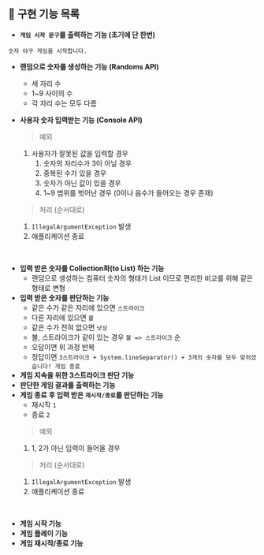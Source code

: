 ## 📝 구현 기능 목록

- **`게임 시작 문구`를 출력하는 기능 (초기에 단 한번)**

```
숫자 야구 게임을 시작합니다.
```

- **랜덤으로 숫자를 생성하는 기능 (Randoms API)**
    - 세 자리 수
    - 1~9 사이의 수
    - 각 자리 수는 모두 다름
- **사용자 숫자 입력받는 기능 (Console API)**
  > 예외
    1. 사용자가 잘못된 값을 입력할 경우
       1. 숫자의 자리수가 3이 아닐 경우
       2. 중복된 수가 있을 경우
       3. 숫자가 아닌 값이 있을 경우
       4. 1~9 범위를 벗어난 경우 (0이나 음수가 들어오는 경우 존재)

  > 처리 (순서대로)
    1. `IllegalArgumentException` 발생
    2. 애플리케이션 종료

<br>

- **입력 받은 숫자를 Collection화(to List) 하는 기능**
  - 랜덤으로 생성하는 컴퓨터 숫자의 형태가 List<Integer> 이므로 편리한 비교를 위해 같은 형태로 변형
- **입력 받은 숫자를 판단하는 기능**
    - 같은 수가 같은 자리에 있으면 `스트라이크`
    - 다른 자리에 있으면 `볼`
    - 같은 수가 전혀 없으면 `낫싱`
    - 볼, 스트라이크가 같이 있는 경우 `볼 => 스트라이크` 순
    - 오답이면 위 과정 반복
    - 정답이면 `3스트라이크 + System.lineSeparator() + 3개의 숫자를 모두 맞히셨습니다! 게임 종료`
- **게임 지속을 위한 3스트라이크 판단 기능**
- **판단한 게임 결과를 출력하는 기능**
- **게임 종료 후 입력 받은 `재시작/종료`를 판단하는 기능**
    - 재시작 `1`
    - 종료 `2`
  > 예외
    1. 1, 2가 아닌 입력이 들어올 경우
  > 처리 (순서대로)
    1. `IllegalArgumentException` 발생
    2. 애플리케이션 종료

<br>

- **게임 시작 기능**
- **게임 플레이 기능**
- **게임 재시작/종료 기능**